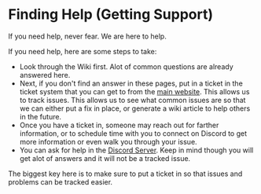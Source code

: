 # Finding Help (Getting Support)

If you need help, never fear. We are here to help.

If you need help, here are some steps to take:
* Look through the Wiki first. Alot of common questions are already answered here.
* Next, if you don't find an answer in these pages, put in a ticket in the ticket system that you can get to from the [main website](https://hamsoverip.com). This allows us to track issues. This allows us to see what common issues are so that we can either put a fix in place, or generate a wiki article to help others in the future.
* Once you have a ticket in, someone may reach out for farther information, or to schedule time with you to connect on Discord to get more information or even walk you through your issue.
* You can ask for help in the [Discord Server](https://hamsoverip.github.io/General/user_guides/discord.md). Keep in mind though you will get alot of answers and it will not be a tracked issue.

The biggest key here is to make sure to put a ticket in so that issues and problems can be tracked easier.